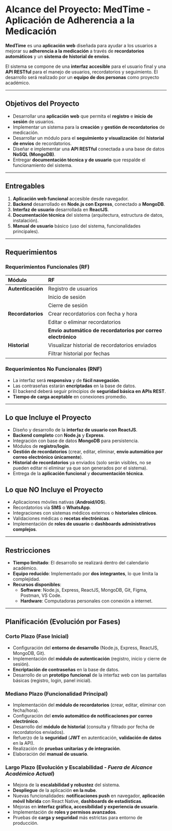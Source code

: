 # Alcance del Proyecto: MedTime - Aplicación de Adherencia a la Medicación

**MedTime** es una **aplicación web** diseñada para ayudar a los usuarios a mejorar su **adherencia a la medicación** a través de **recordatorios automáticos** y un **sistema de historial de envíos**.

El sistema se compone de una **interfaz accesible** para el usuario final y una **API RESTful** para el manejo de usuarios, recordatorios y seguimiento. El desarrollo será realizado por un **equipo de dos personas** como proyecto académico.

---

## Objetivos del Proyecto

* Desarrollar una **aplicación web** que permita el **registro** e **inicio de sesión** de usuarios.
* Implementar un sistema para la **creación** y **gestión de recordatorios** de medicación.
* Desarrollar un módulo para el **seguimiento y visualización** del **historial de envíos** de recordatorios.
* Diseñar e implementar una **API RESTful** conectada a una base de datos **NoSQL (MongoDB)**.
* Entregar **documentación técnica y de usuario** que respalde el funcionamiento del sistema.

---

## Entregables

1.  **Aplicación web funcional** accesible desde navegador.
2.  **Backend** desarrollado en **Node.js con Express**, conectado a **MongoDB**.
3.  **Interfaz de usuario** desarrollada en **ReactJS**.
4.  **Documentación técnica** del sistema (arquitectura, estructura de datos, instalación).
5.  **Manual de usuario** básico (uso del sistema, funcionalidades principales).

---

## Requerimientos

### Requerimientos Funcionales (RF)

| Módulo | RF |
| :--- | :--- |
| **Autenticación** | Registro de usuarios |
| | Inicio de sesión |
| | Cierre de sesión |
| **Recordatorios** | Crear recordatorios con fecha y hora |
| | Editar o eliminar recordatorios |
| | **Envío automático de recordatorios por correo electrónico** |
| **Historial** | Visualizar historial de recordatorios enviados |
| | Filtrar historial por fechas |

### Requerimientos No Funcionales (RNF)

* La interfaz será **responsiva** y de **fácil navegación**.
* Las contraseñas estarán **encriptadas** en la base de datos.
* El backend deberá seguir principios de **seguridad básica en APIs REST**.
* **Tiempo de carga aceptable** en conexiones promedio.

---

## Lo que **Incluye** el Proyecto

* Diseño y desarrollo de la **interfaz de usuario con ReactJS**.
* **Backend completo** con **Node.js** y **Express**.
* Integración con base de datos **MongoDB** para persistencia.
* Módulos de **registro/login**.
* **Gestión de recordatorios** (crear, editar, eliminar, **envío automático por correo electrónico únicamente**).
* **Historial de recordatorios** ya enviados (solo serán visibles, no se pueden editar ni eliminar ya que son generados por el sistema).
* Entrega de la **aplicación funcional** y **documentación técnica**.

## Lo que **NO Incluye** el Proyecto

* Aplicaciones móviles nativas (**Android/iOS**).
* Recordatorios vía **SMS** o **WhatsApp**.
* Integraciones con sistemas médicos externos o **historiales clínicos**.
* Validaciones médicas o **recetas electrónicas**.
* Implementación de **roles de usuario** o **dashboards administrativos complejos**.

---

## Restricciones

* **Tiempo limitado**: El desarrollo se realizará dentro del calendario académico.
* **Equipo reducido**: Implementado por **dos integrantes**, lo que limita la complejidad.
* **Recursos disponibles**:
    * **Software**: Node.js, Express, ReactJS, MongoDB, Git, Figma, Postman, VS Code.
    * **Hardware**: Computadoras personales con conexión a internet.

---

## Planificación (Evolución por Fases)

### Corto Plazo (Fase Inicial)

* Configuración del **entorno de desarrollo** (Node.js, Express, ReactJS, MongoDB, Git).
* Implementación del **módulo de autenticación** (registro, inicio y cierre de sesión).
* **Encriptación de contraseñas** en la base de datos.
* Desarrollo de un **prototipo funcional** de la interfaz web con las pantallas básicas (registro, login, panel inicial).

### Mediano Plazo (Funcionalidad Principal)

* Implementación del **módulo de recordatorios** (crear, editar, eliminar con fecha/hora).
* Configuración del **envío automático de notificaciones por correo electrónico**.
* Desarrollo del **módulo de historial** (consulta y filtrado por fecha de recordatorios enviados).
* Refuerzo de la **seguridad** (**JWT** en autenticación, **validación de datos** en la API).
* Realización de **pruebas unitarias y de integración**.
* Elaboración del **manual de usuario**.

### Largo Plazo (Evolución y Escalabilidad - *Fuera de Alcance Académico Actual*)

* Mejora de la **escalabilidad y robustez** del sistema.
* **Despliegue** de la aplicación **en la nube**.
* Nuevas funcionalidades: **notificaciones push** en navegador, **aplicación móvil híbrida** con React Native, **dashboards de estadísticas**.
* Mejoras en **interfaz gráfica, accesibilidad y experiencia de usuario**.
* Implementación de **roles y permisos avanzados**.
* Pruebas de **carga y seguridad** más estrictas para entorno de producción.